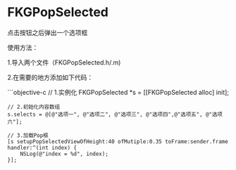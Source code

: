 # FKGPopSelected
点击按钮之后弹出一个选项框

<p>使用方法：</p>
<p>1.导入两个文件（FKGPopSelected.h/.m)</p>
<p>2.在需要的地方添加如下代码：</p>
```objective-c
// 1.实例化
    FKGPopSelected *s = [[FKGPopSelected alloc] init];
    
    // 2.初始化内容数组
    s.selects = @[@"选项一", @"选项二", @"选项三", @"选项四",@"选项五", @"选项六"];
    
    // 3.加载Pop框
    [s setupPopSelectedViewOfHeight:40 ofMutiple:0.35 toFrame:sender.frame handler:^(int index) {
        NSLog(@"index = %d", index);
    }];

```
